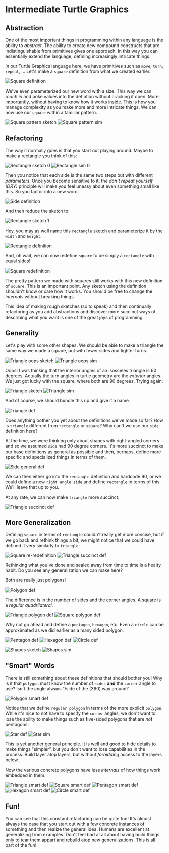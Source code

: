 # Intermediate Turtle Graphics

## Abstraction

One of the most important things in programming within any language is the ability to _abstract_. The ability to create new compound constructs that are indistinguishable from primitives gives one approach. In this way you can essentially extend the language; defining increasingly intricate things.

In our Turtle Graphics language here, we have primitives such as `move`, `turn`, `repeat`, ... Let's make a `square` definition from what we created earlier.

![Square definition](media/square_def.png)

We've even parameterized our new word with a size. This way we can _reach in_ and poke values into the defintion without cracking it open. More importantly, without having to know how it works inside. This is how you manage complexity as you make more and more intricate things. We can now use our `square` within a familiar pattern.

![Square pattern sketch](media/square_pattern_sketch.png)
![Square pattern sim](media/square_pattern_sim.png)

## Refactoring

The way it normally goes is that you start out playing around. Maybe to make a rectangle you think of this:

![Rectangle sketch 0](media/rect_sketch0.png)
![Rectangle sim 0](media/rect_sim.png)

Then you notice that each side is the same two steps but with different _parameters_. Once you become sensitive to it, the _don't repeat yourself (DRY)_ principle will make you feel uneasy about even something small like this. So you factor into a new word.

![Side definition](media/side_def.png)

And then reduce the sketch to:

![Rectangle sketch 1](media/rect_sketch1.png)

Hey, you may as well name this `rectangle` sketch and parameterize it by the `width` and `height`.

![Rectangle definition](media/rect_def.png)

And, oh wait, we can now redefine `square` to be simply a `rectangle` with equal sides!

![Square redefinition](media/square_redef.png)

The pretty pattern we made with squares still works with this new definition of `square`. This is an important point. Any sketch using the definition shouldn't know or care how it works. You should be free to change the _internals_ without breaking things.

This idea of making rough sketches (so to speak) and then continually refactoring as you add abstractions and discover more succinct ways of describing what you want is one of the great joys of programming.

## Generality

Let's play with some other shapes. We should be able to make a triangle the same way we made a square, but with fewer sides and tighter turns.

![Triangle oops sketch](media/triangle_oops_sketch.png)
![Triangle oops sim](media/triangle_oops_sim.png)

Oops! I was thinking that the interior angles of an isosceles triangle is 60 degrees. Actually the turn angles in turtle geometry are the _exterior_ angles. We just got lucky with the square, where both are 90 degrees. Trying again:

![Triangle sketch](media/triangle_sketch.png)
![Triangle sim](media/triangle_sim.png)

And of course, we should bundle this up and give it a name.

![Triangle def](media/triangle_def.png)

Does anything bother you yet about the definitions we've made so far? How is `triangle` different from `rectangle` or `square`? Why can't we use our `side` definition here?

At the time, we were thinking only about shapes with right-angled corners and so we assumed `side` had 90 degree corners. It's more succinct to make our base definitions as general as possible and then, perhaps, define more specific and specialized things in terms of them.

![Side general def](media/side_general_def.png)

We can then either go into the `rectangle` definition and hardcode 90, or we could define a new `right angle side` and define `rectangle` in terms of this. We'll leave that up to you.

At any rate, we can now make `triangle` more succinct:

![Triangle succinct def](media/triangle_succinct_def.png)

## More Generalization

Defining `square` in terms of `rectangle` couldn't really get more concise, but if we go back and rethink things a bit, we might notice that we could have defined it very similarly to `triangle`:

![Square re-redefinition](media/square_reredef.png)
![Triangle succinct def](media/triangle_succinct_def.png)

Rethinking what you've done and sealed away from time to time is a healty habit. Do you see any generalization we can make here?

Both are really just polygons!

![Polygon def](media/polygon_def.png)

The difference is in the number of sides and the corner angles. A square is a _regular quadrilateral_.

![Triangle polygon def](media/triangle_poly_def.png)
![Square polygon def](media/square_poly_def.png)

Why not go ahead and define a `pentagon`, `hexagon`, etc. Even a `circle` can be approximated as we did earlier as a many sided polygon.

![Pentagon def](media/pentagon_def.png)
![Hexagon def](media/hexagon_def.png)
![Circle def](media/circle_def.png)

![Shapes sketch](media/shapes_sketch.png)
![Shapes sim](media/shapes_sim.png)

## "Smart" Words

There is still something about these definitions that should bother you! Why is it that `polygon` must know the number of `sides` **and** the `corner` angle to use? Isn't the angle always 1/side of the (360) way around?

![Polygon smart def](media/polygon_smart_def.png)

Notice that we define `regular polygon` in terms of the more explicit `polygon`. While it's nice to not have to specify the `corner` angles, we don't want to lose the ability to make things such as five-sided polygons that are _not_ pentagons:

![Star def](media/star_def.png)
![Star sim](media/star_sim.png)

This is yet another general principle. It is well and good to hide details to make things "simpler", but you don't want to lose capabilities in the process. Build layer atop layers, but without _forbidding_ access to the layers below.

Now the various concrete polygons have less _internals_ of how things work embedded in them.

![Triangle smart def](media/triangle_smart_def.png)
![Square smart def](media/square_smart_def.png)
![Pentagon smart def](media/pentagon_smart_def.png)
![Hexagon smart def](media/hexagon_smart_def.png)
![Circle smart def](media/circle_smart_def.png)

## Fun!

You can see that this constant refactoring can be quite fun! It's almost always the case that you start out with a few concrete instances of something and then realize the general idea. Humans are excellent at generalizing from examples. Don't feel bad at all about having build things only to tear them appart and rebuild atop new generalizations. This is all part of the fun!
